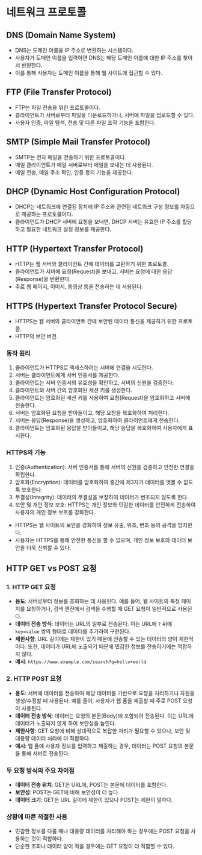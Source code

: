# 네트워크 프로토콜
## DNS (Domain Name System)

- DNS는 도메인 이름을 IP 주소로 변환하는 시스템이다.
- 사용자가 도메인 이름을 입력하면 DNS는 해당 도메인 이름에 대한 IP 주소를 찾아서 반환한다.
- 이를 통해 사용자는 도메인 이름을 통해 웹 사이트에 접근할 수 있다.

## FTP (File Transfer Protocol)

- FTP는 파일 전송을 위한 프로토콜이다.
- 클라이언트가 서버로부터 파일을 다운로드하거나, 서버에 파일을 업로드할 수 있다.
- 사용자 인증, 파일 탐색, 전송 및 다른 파일 조작 기능을 포함한다.

## SMTP (Simple Mail Transfer Protocol)

- SMTP는 전자 메일을 전송하기 위한 프로토콜이다.
- 메일 클라이언트가 메일 서버로부터 메일을 보내는 데 사용된다.
- 메일 전송, 메일 주소 확인, 인증 등의 기능을 제공한다.

## DHCP (Dynamic Host Configuration Protocol)

- DHCP는 네트워크에 연결된 장치에 IP 주소와 관련된 네트워크 구성 정보를 자동으로 제공하는 프로토콜이다.
- 클라이언트가 DHCP 서버에 요청을 보내면, DHCP 서버는 유효한 IP 주소를 할당하고 필요한 네트워크 설정 정보를 제공한다.

## HTTP (Hypertext Transfer Protocol)

- HTTP는 웹 서버와 클라이언트 간에 데이터를 교환하기 위한 프로토콜.
- 클라이언트가 서버에 요청(Request)을 보내고, 서버는 요청에 대한 응답(Response)을 반환한다.
- 주로 웹 페이지, 이미지, 동영상 등을 전송하는 데 사용된다.

## HTTPS (Hypertext Transfer Protocol Secure)

- HTTPS는 웹 서버와 클라이언트 간에 보안된 데이터 통신을 제공하기 위한 프로토콜.
- HTTP의 보안 버전.

### 동작 원리

1. 클라이언트가 HTTPS로 액세스하려는 서버에 연결을 시도한다.
2. 서버는 클라이언트에게 서버 인증서를 제공한다.
3. 클라이언트는 서버 인증서의 유효성을 확인하고, 서버의 신원을 검증한다.
4. 클라이언트와 서버 간의 암호화된 세션 키를 생성한다.
5. 클라이언트는 암호화된 세션 키를 사용하여 요청(Request)을 암호화하고 서버에 전송한다.
6. 서버는 암호화된 요청을 받아들이고, 해당 요청을 복호화하여 처리한다.
7. 서버는 응답(Response)을 생성하고, 암호화하여 클라이언트에게 전송한다.
8. 클라이언트는 암호화된 응답을 받아들이고, 해당 응답을 복호화하여 사용자에게 표시한다.

### HTTPS의 기능

1. 인증(Authentication): 서버 인증서를 통해 서버의 신원을 검증하고 안전한 연결을 확립한다.
2. 암호화(Encryption): 데이터를 암호화하여 중간에 제3자가 데이터를 엿볼 수 없도록 보호한다.
3. 무결성(Integrity): 데이터의 무결성을 보장하여 데이터가 변조되지 않도록 한다.
4. 보안 및 개인 정보 보호: HTTPS는 개인 정보와 민감한 데이터를 안전하게 전송하여 사용자의 개인 정보 보호를 강화한다.

- HTTPS는 웹 사이트의 보안을 강화하여 정보 유출, 위조, 변조 등의 공격을 방지한다. 
- 사용자는 HTTPS를 통해 안전한 통신을 할 수 있으며, 개인 정보 보호와 데이터 보안을 더욱 신뢰할 수 있다.

## HTTP GET vs POST 요청

### **1. HTTP GET 요청**

- **용도**: 서버로부터 정보를 조회하는 데 사용된다. 예를 들어, 웹 사이트의 특정 페이지를 요청하거나, 검색 엔진에서 검색을 수행할 때 GET 요청이 일반적으로 사용된다.
- **데이터 전송 방식**: 데이터는 URL의 일부로 전송된다. 이는 URL에 `?` 뒤에 `key=value` 쌍의 형태로 데이터를 추가하여 구현된다.
- **제한사항**: URL 길이에는 제한이 있기 때문에 전송할 수 있는 데이터의 양이 제한적이다. 또한, 데이터가 URL에 노출되기 때문에 민감한 정보를 전송하기에는 적합하지 않다.
- **예시**: `https://www.example.com/search?q=hello+world`

### **2. HTTP POST 요청**

- **용도**: 서버에 데이터를 전송하여 해당 데이터를 기반으로 요청을 처리하거나 자원을 생성/수정할 때 사용된다. 예를 들어, 사용자가 웹 폼을 제출할 때 주로 POST 요청이 사용된다.
- **데이터 전송 방식**: 데이터는 요청의 본문(Body)에 포함되어 전송된다. 이는 URL에 데이터가 노출되지 않게 하여 보안성을 높인다.
- **제한사항**: GET 요청에 비해 상대적으로 복잡한 처리가 필요할 수 있으나, 보안 및 대용량 데이터 처리에 더 적합하다.
- **예시**: 웹 폼에 사용자 정보를 입력하고 제출하는 경우, 데이터는 POST 요청의 본문을 통해 서버로 전송된다.

### **두 요청 방식의 주요 차이점**

- **데이터 전송 위치**: GET은 URL에, POST는 본문에 데이터를 포함한다.
- **보안성**: POST는 GET에 비해 보안성이 더 높다.
- **데이터 크기**: GET은 URL 길이에 제한이 있으나 POST는 제한이 덜하다.

### **상황에 따른 적절한 사용**

- 민감한 정보를 다룰 때나 대용량 데이터를 처리해야 하는 경우에는 POST 요청을 사용하는 것이 적합하다.
- 단순한 조회나 데이터 양이 적을 경우에는 GET 요청이 더 적합할 수 있다.